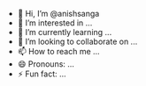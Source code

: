 - 👋 Hi, I’m @anishsanga
- 👀 I’m interested in ...
- 🌱 I’m currently learning ...
- 💞️ I’m looking to collaborate on ...
- 📫 How to reach me ...
- 😄 Pronouns: ...
- ⚡ Fun fact: ...

<!---
anishsanga/anishsanga is a ✨ special ✨ repository because its `README.md` (this file) appears on your GitHub profile.
You can click the Preview link to take a look at your changes.
--->
